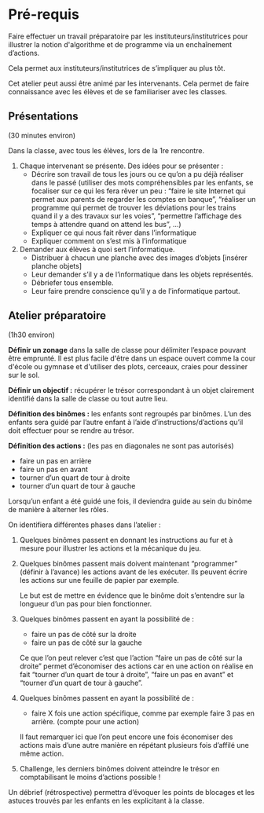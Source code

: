 # Pré-requis

Faire effectuer un travail préparatoire par les instituteurs/institutrices pour illustrer la notion d'algorithme et de programme via un enchaînement d’actions.

Cela permet aux instituteurs/institutrices de s’impliquer au plus tôt.

Cet atelier peut aussi être animé par les intervenants. Cela permet de faire connaissance avec les élèves et de se familiariser avec les classes.

## Présentations
(30 minutes environ)

Dans la classe, avec tous les élèves, lors de la 1re rencontre.

1. Chaque intervenant se présente. Des idées pour se présenter :
    - Décrire son travail de tous les jours ou ce qu’on a pu déjà réaliser dans le passé (utiliser des mots compréhensibles par les enfants, se focaliser sur ce qui les fera rêver un peu : “faire le site Internet qui permet aux parents de regarder les comptes en banque”, “réaliser un programme qui permet de trouver les déviations pour les trains quand il y a des travaux sur les voies”, “permettre l’affichage des temps à attendre quand on attend les bus”, …)
    - Expliquer ce qui nous fait rêver dans l’informatique
    - Expliquer comment on s’est mis à l’informatique
2. Demander aux élèves à quoi sert l’informatique.
    - Distribuer à chacun une planche avec des images d’objets [insérer planche objets]
    - Leur demander s’il y a de l’informatique dans les objets représentés.
    - Débriefer tous ensemble.
    - Leur faire prendre conscience qu’il y a de l’informatique partout.


## Atelier préparatoire
(1h30 environ)

**Définir un zonage** dans la salle de classe pour délimiter l’espace pouvant être emprunté. Il est plus facile d'être dans un espace ouvert comme la cour d'école ou gymnase et d'utiliser des plots, cerceaux, craies pour dessiner sur le sol.

**Définir un objectif :** récupérer le trésor correspondant à un objet clairement identifié dans la salle de classe ou tout autre lieu.

**Définition des binômes :** les enfants sont regroupés par binômes. L’un des enfants sera guidé par l’autre enfant à l’aide d’instructions/d’actions qu’il doit effectuer pour se rendre au trésor.

**Définition des actions :** (les pas en diagonales ne sont pas autorisés)

- faire un pas en arrière
- faire un pas en avant
- tourner d’un quart de tour à droite
- tourner d’un quart de tour à gauche

Lorsqu’un enfant a été guidé une fois, il deviendra guide au sein du binôme de manière à alterner les rôles.

On identifiera différentes phases dans l’atelier :

1. Quelques binômes passent en donnant les instructions au fur et à mesure pour illustrer les actions et la mécanique du jeu.

2. Quelques binômes passent mais doivent maintenant “programmer” (définir à l’avance) les actions avant de les exécuter. Ils peuvent écrire les actions sur une feuille de papier par exemple.

    Le but est de mettre en évidence que le binôme doit s’entendre sur la longueur d’un pas pour bien fonctionner.

3. Quelques binômes passent en ayant la possibilité de :

    - faire un pas de côté sur la droite
    - faire un pas de côté sur la gauche

    Ce que l’on peut relever c’est que l’action “faire un pas de côté sur la droite” permet d’économiser des actions car en une action on réalise en fait “tourner d’un quart de tour à droite”, “faire un pas en avant” et “tourner d’un quart de tour à gauche”.

4. Quelques binômes passent en ayant la possibilité de :

    - faire X fois une action spécifique, comme par exemple faire 3 pas en arrière. (compte pour une action)

    Il faut remarquer ici que l’on peut encore une fois économiser des actions mais d’une autre manière en répétant plusieurs fois d’affilé une même action.

5. Challenge, les derniers binômes doivent atteindre le trésor en comptabilisant le moins d’actions possible !

Un débrief (rétrospective) permettra d’évoquer les points de blocages et les astuces trouvés par les enfants en les explicitant à la classe.